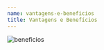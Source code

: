 ```yaml
---
name: vantagens-e-beneficios
title: Vantagens e Benefícios
---
```


![beneficios](./assets/img/beneficios_01.png)

